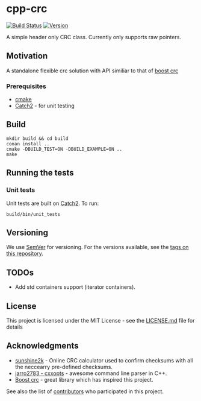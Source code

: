 # cpp-crc

[![Build Status](https://travis-ci.com/lokraszewski/cpp-crc.svg?branch=master)](https://travis-ci.com/lokraszewski/cpp-crc) [![Version](https://img.shields.io/badge/version-1.2.0-blue.svg)](https://github.com/lokraszewski/cpp-crc/tags)

A simple header only CRC class. Currently only supports raw pointers.

## Motivation
A standalone flexible crc solution with API similiar to that of [boost crc](https://www.boost.org/doc/libs/1_64_0/libs/crc/)


### Prerequisites
* [cmake](https://cmake.org/)
* [Catch2](https://github.com/catchorg/Catch2) - for unit testing

## Build
```
mkdir build && cd build
conan install ..
cmake -DBUILD_TEST=ON -DBUILD_EXAMPLE=ON ..
make
```

## Running the tests

### Unit tests
Unit tests are built on [Catch2](https://github.com/catchorg/Catch2). To run:

```
build/bin/unit_tests
```

## Versioning
We use [SemVer](http://semver.org/) for versioning. For the versions available, see the [tags on this repository](https://github.com/lokraszewski/cpp-crc/tags).

## TODOs
* Add std containers support (iterator containers).


## License
This project is licensed under the MIT License - see the [LICENSE.md](LICENSE.md) file for details

## Acknowledgments
* [sunshine2k](http://www.sunshine2k.de/coding/javascript/crc/crc_js.html) - Online CRC calculator used to confirm checksums with all the neccearry pre-defined checksums.
* [jarro2783 - cxxopts](https://github.com/jarro2783/cxxopts) - awesome command line parser in C++.
* [Boost crc](https://www.boost.org/doc/libs/1_64_0/libs/crc/) - great library which has inspired this project.

See also the list of [contributors](https://github.com/lokraszewski/cpp-crc/contributors) who participated in this project.
